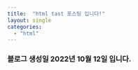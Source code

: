 ```yaml
---
title:  "html tast 포스팅 입니다!"
layout: single
categories:
  - "html"
---
```


### 블로그 생성일 2022년 10월 12일 입니다.

